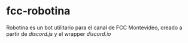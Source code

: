 # fcc-robotina
Robotina es un bot utilitario para el canal de FCC Montevideo, creado a partir de *discord.js* y el wrapper *discord.io*

